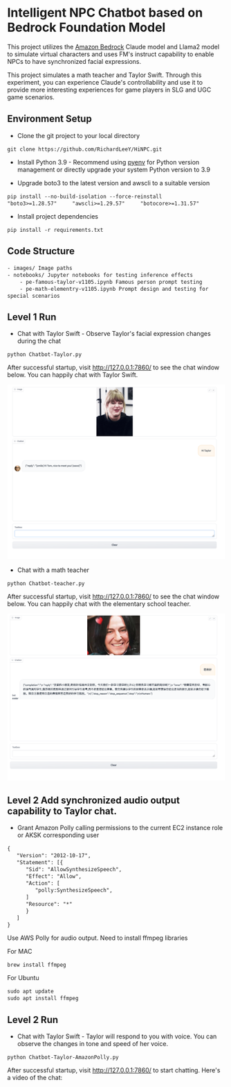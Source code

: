 # Intelligent NPC Chatbot based on Bedrock Foundation Model

This project utilizes the [Amazon Bedrock](https://aws.amazon.com/bedrock/) Claude model and Llama2 model to simulate virtual characters and uses FM's instruct capability to enable NPCs to have synchronized facial expressions. 

This project simulates a math teacher and Taylor Swift. Through this experiment, you can experience Claude's controllability and use it to provide more interesting experiences for game players in SLG and UGC game scenarios.

## Environment Setup

- Clone the git project to your local directory
```
git clone https://github.com/RichardLeeY/HiNPC.git
```

- Install Python 3.9 - Recommend using [pyenv](https://github.com/pyenv/pyenv#readme) for Python version management or directly upgrade your system Python version to 3.9

- Upgrade boto3 to the latest version and awscli to a suitable version
```
pip install --no-build-isolation --force-reinstall     "boto3>=1.28.57"     "awscli>=1.29.57"     "botocore>=1.31.57" 
```

- Install project dependencies
```
pip install -r requirements.txt
```

## Code Structure
```
- images/ Image paths
- notebooks/ Jupyter notebooks for testing inference effects
    - pe-famous-taylor-v1105.ipynb Famous person prompt testing
    - pe-math-elementry-v1105.ipynb Prompt design and testing for special scenarios
```

## Level 1 Run

- Chat with Taylor Swift - Observe Taylor's facial expression changes during the chat
```
python Chatbot-Taylor.py
```
After successful startup, visit http://127.0.0.1:7860/ to see the chat window below. You can happily chat with Taylor Swift.

![](./images/taylor.png)


- Chat with a math teacher
```
python Chatbot-teacher.py
```
After successful startup, visit http://127.0.0.1:7860/ to see the chat window below. You can happily chat with the elementary school teacher.

![](./images/teacher.png)


## Level 2 Add synchronized audio output capability to Taylor chat.

- Grant Amazon Polly calling permissions to the current EC2 instance role or AKSK corresponding user
```
{
   "Version": "2012-10-17",
   "Statement": [{
      "Sid": "AllowSynthesizeSpeech",
      "Effect": "Allow",
      "Action": [
         "polly:SynthesizeSpeech",
      ]
      "Resource": "*"
      }
   ]
}
```

Use AWS Polly for audio output. Need to install ffmpeg libraries

For MAC
```
brew install ffmpeg
```

For Ubuntu
``` 
sudo apt update
sudo apt install ffmpeg
```

## Level 2 Run

- Chat with Taylor Swift - Taylor will respond to you with voice. You can observe the changes in tone and speed of her voice.

```
python Chatbot-Taylor-AmazonPolly.py
```

After successful startup, visit http://127.0.0.1:7860/ to start chatting. Here's a video of the chat:

[](./images/Taylor-polly.mov)